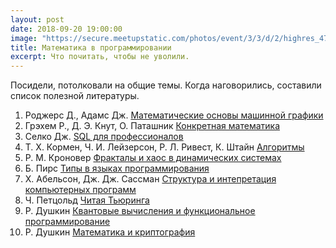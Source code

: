 ```yaml
---
layout: post
date: 2018-09-20 19:00:00
image: "https://secure.meetupstatic.com/photos/event/3/3/d/2/highres_474373266.jpeg"
title: Математика в программировании
excerpt: Что почитать, чтобы не уволили.
---
```


Посидели, потолковали на общие темы. Когда наговорились, составили список полезной литературы.

1. Роджерс Д., Адамс Дж. [Математические основы машинной графики](http://sernam.ru/book_mm3d.php)
1. Грэхем Р., Д. Э. Кнут, О. Паташник [Конкретная математика](https://www.ozon.ru/context/detail/id/4721432/)
1. Селко Дж. [SQL для профессионалов](https://www.ozon.ru/context/detail/id/1952041/)
1. Т. Х. Кормен, Ч. И. Лейзерсон, Р. Л. Ривест, К. Штайн [Алгоритмы](https://www.ozon.ru/context/detail/id/33769775/)
1. Р. М. Кроновер [Фракталы и хаос в динамических системах](https://www.ozon.ru/context/detail/id/34007282/)
1. Б. Пирс [Типы в языках программирования](https://www.ozon.ru/context/detail/id/7410082/)
1. Х. Абельсон, Дж. Дж. Сассман [Структура и интепретация компьютерных программ](https://www.ozon.ru/context/detail/id/5322055/)
1. Ч. Петцольд [Читая Тьюринга](https://www.litres.ru/charlz-petcold/chitaem-turinga-puteshestvie-po-istoricheskoy-state-turinga-o-vychislimosti-i-mashinah-turinga-22998586/)
1. Р. Душкин [Квантовые вычисления и функциональное программирование](https://www.ozon.ru/context/detail/id/31507650/)
1. Р. Душкин [Математика и криптография](https://www.ozon.ru/context/detail/id/140538565/)